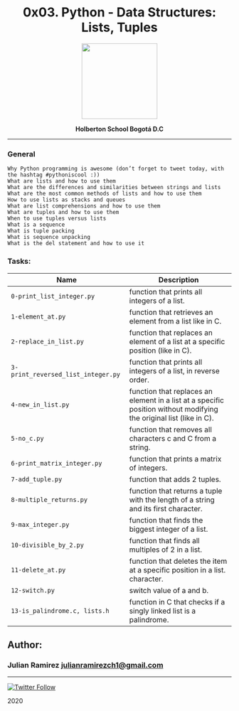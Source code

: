 <H1 align="center"> 0x03. Python - Data Structures: Lists, Tuples </H1>

<p align="center">
   <a href="https://www.holbertonschool.com/co"><img src="https://user-images.strikinglycdn.com/res/hrscywv4p/image/upload/c_limit,fl_lossy,h_1440,w_720,f_auto,q_auto/79001/368330_619080.png" width="170" height="170"/></a>

<p align="center"> 
   <b>Holberton School Bogotá D.C</b>
                
----
<H3> General </H3>

    Why Python programming is awesome (don’t forget to tweet today, with the hashtag #pythoniscool :))
    What are lists and how to use them
    What are the differences and similarities between strings and lists
    What are the most common methods of lists and how to use them
    How to use lists as stacks and queues
    What are list comprehensions and how to use them
    What are tuples and how to use them
    When to use tuples versus lists
    What is a sequence
    What is tuple packing
    What is sequence unpacking
    What is the del statement and how to use it


### Tasks:

| Name | Description                    |
| ------------- | ------------------------------ |
| `0-print_list_integer.py  `      | function that prints all integers of a list.|
| `1-element_at.py`   | function that retrieves an element from a list like in C.|
| `2-replace_in_list.py `      | function that replaces an element of a list at a specific position (like in C).       |
| `3-print_reversed_list_integer.py `      | function that prints all integers of a list, in reverse order.      |
| `4-new_in_list.py `      | function that replaces an element in a list at a specific position without modifying the original list (like in C). |
| `5-no_c.py `      | function that removes all characters c and C from a string.       |
| `6-print_matrix_integer.py`      | function that prints a matrix of integers.     |
| `7-add_tuple.py`      |  function that adds 2 tuples.       |
| `8-multiple_returns.py`      |   function that returns a tuple with the length of a string and its first character.     |
| `9-max_integer.py `      |  function that finds the biggest integer of a list.        |
| `10-divisible_by_2.py`      |  function that finds all multiples of 2 in a list.       |
| `11-delete_at.py`      |   function that deletes the item at a specific position in a list. character.     |
| `12-switch.py `      |  switch value of a and b.        |
| `13-is_palindrome.c, lists.h`      |  function in C that checks if a singly linked list is a palindrome.       |

## Author: 
### Julian Ramirez <julianramirezch1@gmail.com>
----
[![Twitter Follow](https://img.shields.io/twitter/follow/JulianR_30.svg?style=social&label=Follow)](https://twitter.com/JulianR_30)

2020